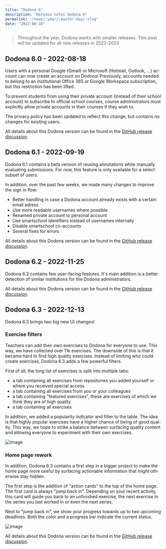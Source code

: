 ```yaml
---
title: "Dodona 6"
description: "Release notes Dodona 6"
permalink: '/news/:year/:month/:day/:slug'
date: "2022-08-18"
---
```


<NewsHeader :title="$frontmatter.title" :date="$frontmatter.date" lang="en" />

> Throughout the year, Dodona works with smaller releases. This post will be updated for all new releases in 2022-2023

## Dodona 6.0 - 2022-08-18

Users with a personal Google (Gmail) or Microsoft (Hotmail, Outlook, ...) account can now create an account on Dodona! Previously, accounts needed to belong to an institutional Office 365 or Google Workspace subscription, but this restriction has been lifted.

To prevent students from using their private account (instead of their school account) to subscribe to official school courses, course administrators must explicitly allow private accounts in their courses if they wish to.

The privacy policy has been updated to reflect this change, but contains no changes for existing users.

All details about this Dodona version can be found in the [GitHub release discussion](https://github.com/dodona-edu/dodona/discussions/3900).

## Dodona 6.1 - 2022-09-19

Dodona 6.1 contains a beta version of reusing annotations while manually evaluating submissions. For now, this feature is only available for a select subset of users.

In addition, over the past few weeks, we made many changes to improve the sign in flow:
- Better handling in case a Dodona account already exists with a certain email adress
- Use more readable usernames where possible
- Renamed private account to personal account
- Use smartschool identifiers instead of usernames internally
- Disable smartschool co-accounts
- Several fixes for errors

All details about this Dodona version can be found in the [GitHub release discussion](https://github.com/dodona-edu/dodona/discussions/4007).

## Dodona 6.2 - 2022-11-25

Dodona 6.2 contains few user-facing features. It's main addition is a better detection of similar institutions for the Dodona administrators.

All details about this Dodona version can be found in the [GitHub release discussion](https://github.com/dodona-edu/dodona/discussions/4192).

## Dodona 6.3 - 2022-12-13

Dodona 6.3 brings two big new UI changes!

### Exercise filters
Teachers can add their own exercises to Dodona for everyone to use. This way, we have collected over 11k exercises. The downside of this is that it became hard to find high quality exercises. Instead of limiting who could create exercises, Dodona 6.3 adds a few powerful filters.

First of all, the long list of exercises is split into multiple tabs:
- a tab containing all exercises from repositories you added yourself or where you received special access
- a tab containing all exercises from you or your colleagues
- a tab containing "featured exercises", these are exercises of which we think they are of high quality
- a tab containing all exercises

In addition, we added a popularity indicator and filter to the table. The idea is that highly popular exercises have a higher chance of being of good quality. This way, we hope to strike a balance between surfacing quality content and allowing everyone to experiment with their own exercises.

![image](https://user-images.githubusercontent.com/481872/207433739-0fa48ea1-db06-4982-99ab-2c76538fc66f.png)

### Home page rework
In addition, Dodona 6.3 contains a first step in a bigger project to make the home page more useful by surfacing actionable information that might otherwise stay hidden.

The first step is the addition of "action cards" to the top of the home page. The first card is always "jump back in". Depending on your recent activity, this card will guide you back to an unfinished exercise, the next exercise in the series you last worked in or even the next series.

Next to "jump back in", we show your progress towards up to two upcoming deadlines. Both the color and a progress bar indicate the current status.

![image](https://user-images.githubusercontent.com/481872/207435965-5c147754-fd39-4c20-bdac-784b0e1ac8f6.png)

All details about this Dodona version can be found in the [GitHub release discussion](https://github.com/dodona-edu/dodona/discussions/4234).
